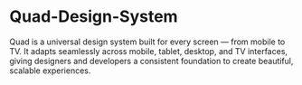 # Quad-Design-System
Quad is a universal design system built for every screen — from mobile to TV.
It adapts seamlessly across mobile, tablet, desktop, and TV interfaces, giving designers and developers a consistent foundation to create beautiful, scalable experiences.
